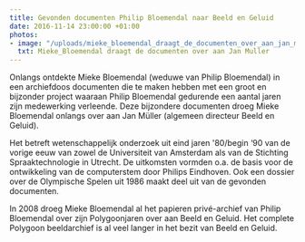 ```yaml
---
title: Gevonden documenten Philip Bloemendal naar Beeld en Geluid
date: 2016-11-14 23:00:00 +01:00
photos:
- image: "/uploads/mieke_bloemendal_draagt_de_documenten_over_aan_jan_muller_directeur_beeld_en_geluid.png"
  txt: Mieke_Bloemendal draagt de documenten over aan Jan Muller
---
```


Onlangs ontdekte Mieke Bloemendal (weduwe van Philip Bloemendal) in een archiefdoos documenten die te maken hebben met een groot en bijzonder project waaraan Philip Bloemendal  gedurende een aantal jaren zijn medewerking verleende. Deze bijzondere documenten droeg Mieke Bloemendal onlangs over aan Jan Müller (algemeen directeur Beeld en Geluid).

<!--more-->

Het betreft wetenschappelijk onderzoek uit eind jaren '80/begin ‘90 van de vorige eeuw van zowel de Universiteit van Amsterdam als van de Stichting Spraaktechnologie in Utrecht. De uitkomsten vormden o.a. de basis voor de ontwikkeling van de computerstem door Philips Eindhoven. Ook een dossier over de Olympische Spelen uit 1986 maakt deel uit van de gevonden documenten.

In 2008 droeg Mieke Bloemendal al het papieren privé-archief van Philip Bloemendal over zijn Polygoonjaren over aan Beeld en Geluid. Het complete Polygoon beeldarchief is al veel langer in het bezit van Beeld en Geluid.